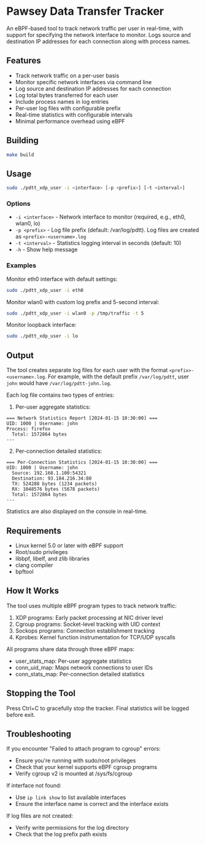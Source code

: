 # Pawsey Data Transfer Tracker

An eBPF-based tool to track network traffic per user in real-time, with
support for specifying the network interface to monitor. Logs source and
destination IP addresses for each connection along with process names.

## Features

- Track network traffic on a per-user basis
- Monitor specific network interfaces via command line
- Log source and destination IP addresses for each connection
- Log total bytes transferred for each user
- Include process names in log entries
- Per-user log files with configurable prefix
- Real-time statistics with configurable intervals
- Minimal performance overhead using eBPF

## Building

```bash
make build
```

## Usage

```bash
sudo ./pdtt_xdp_user -i <interface> [-p <prefix>] [-t <interval>]
```

### Options

- `-i <interface>` - Network interface to monitor (required, e.g., eth0,
  wlan0, lo)
- `-p <prefix>` - Log file prefix (default: /var/log/pdtt). Log files are
  created as `<prefix>-<username>.log`
- `-t <interval>` - Statistics logging interval in seconds (default: 10)
- `-h` - Show help message

### Examples

Monitor eth0 interface with default settings:

```bash
sudo ./pdtt_xdp_user -i eth0
```

Monitor wlan0 with custom log prefix and 5-second interval:

```bash
sudo ./pdtt_xdp_user -i wlan0 -p /tmp/traffic -t 5
```

Monitor loopback interface:

```bash
sudo ./pdtt_xdp_user -i lo
```

## Output

The tool creates separate log files for each user with the format
`<prefix>-<username>.log`. For example, with the default prefix
`/var/log/pdtt`, user `john` would have `/var/log/pdtt-john.log`.

Each log file contains two types of entries:

1. Per-user aggregate statistics:
```
=== Network Statistics Report [2024-01-15 10:30:00] ===
UID: 1000 | Username: john
Process: firefox
  Total: 1572864 bytes
---
```

2. Per-connection detailed statistics:
```
=== Per-Connection Statistics [2024-01-15 10:30:00] ===
UID: 1000 | Username: john
  Source: 192.168.1.100:54321
  Destination: 93.184.216.34:80
  TX: 524288 bytes (1234 packets)
  RX: 1048576 bytes (5678 packets)
  Total: 1572864 bytes
---
```

Statistics are also displayed on the console in real-time.

## Requirements

- Linux kernel 5.0 or later with eBPF support
- Root/sudo privileges
- libbpf, libelf, and zlib libraries
- clang compiler
- bpftool

## How It Works

The tool uses multiple eBPF program types to track network traffic:

1. XDP programs: Early packet processing at NIC driver level
2. Cgroup programs: Socket-level tracking with UID context
3. Sockops programs: Connection establishment tracking
4. Kprobes: Kernel function instrumentation for TCP/UDP syscalls

All programs share data through three eBPF maps:
- user_stats_map: Per-user aggregate statistics
- conn_uid_map: Maps network connections to user IDs
- conn_stats_map: Per-connection detailed statistics

## Stopping the Tool

Press Ctrl+C to gracefully stop the tracker. Final statistics will be logged
before exit.

## Troubleshooting

If you encounter "Failed to attach program to cgroup" errors:

- Ensure you're running with sudo/root privileges
- Check that your kernel supports eBPF cgroup programs
- Verify cgroup v2 is mounted at /sys/fs/cgroup

If interface not found:

- Use `ip link show` to list available interfaces
- Ensure the interface name is correct and the interface exists

If log files are not created:

- Verify write permissions for the log directory
- Check that the log prefix path exists
